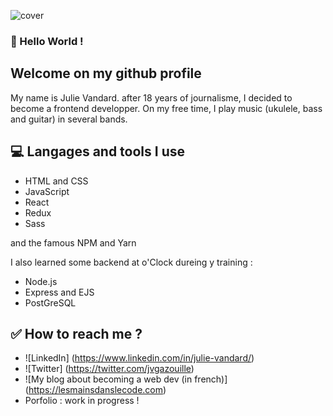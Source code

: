 ![cover](https://user-images.githubusercontent.com/69120522/129483264-5d31d50a-b799-496d-b340-061476d02946.jpeg)


### 🚀 Hello World ! 

## Welcome on my github profile
My name is Julie Vandard. after 18 years of journalisme, I decided to become a frontend developper.
On my free time, I play music (ukulele, bass and guitar) in several bands.

## 💻 Langages and tools I use
- HTML and CSS
- JavaScript
- React
- Redux
- Sass

and the famous NPM and Yarn

I also learned some backend at o'Clock dureing y training : 
- Node.js
- Express and EJS
- PostGreSQL

## ✅ How to reach me ?
- ![LinkedIn] (https://www.linkedin.com/in/julie-vandard/)
- ![Twitter] (https://twitter.com/jvgazouille)
- ![My blog about becoming a web dev (in french)] (https://lesmainsdanslecode.com)
- Porfolio : work in progress !

<!--
**juliedev-web/juliedev-web** is a ✨ _special_ ✨ repository because its `README.md` (this file) appears on your GitHub profile.

Here are some ideas to get you started:

- 🔭 I’m currently working on ...
- 🌱 I’m currently learning ...
- 👯 I’m looking to collaborate on ...
- 🤔 I’m looking for help with ...
- 💬 Ask me about ...
- 📫 How to reach me: ...
- 😄 Pronouns: ...
- ⚡ Fun fact: ...
-->
